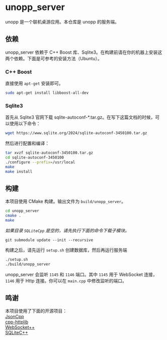 # unopp_server
unopp 是一个联机桌游应用。本仓库是 unopp 的服务端。

## 依赖
unopp_server 依赖于 C++ Boost 库、Sqlite3。在构建前请在你的机器上安装这两个依赖。下面是可参考的安装方法（Ubuntu）。

### C++ Boost
直接使用 `apt-get` 安装即可。
```sh
sudo apt-get install libboost-all-dev
```

### Sqlite3
首先从 Sqlite3 官网下载 sqlite-autoconf-*.tar.gz。在写下这篇文档的时候，可以使用以下命令：
```sh
wget https://www.sqlite.org/2024/sqlite-autoconf-3450100.tar.gz
```
然后进行配置和编译：
```sh
tar xvzf sqlite-autoconf-3450100.tar.gz
cd sqlite-autoconf-3450100
./configure --prefix=/usr/local
make
make install
```

## 构建
本项目使用 CMake 构建。输出文件为 `build/unopp_server`。
```sh
cd unopp_server
cmake .
make
```

*如果目录 `SQLiteCpp` 是空的，请先执行下面的命令下载子模块。*
```
git submodule update --init --recursive
```

构建之后，请先运行 `setup.sh` 创建数据库，然后再运行服务端
```sh
./setup.sh
./build/unopp_server
```

unopp_server 会监听 `1145` 和 `1146` 端口。其中 `1145` 用于 WebSocket 连接，`1146` 用于 Http 连接。你可以在 `main.cpp` 中修改监听的端口。

## 鸣谢
本项目使用了下面的开源项目：  
[JsonCpp](https://github.com/open-source-parsers/jsoncpp)  
[cpp-httplib](https://github.com/yhirose/cpp-httplib)  
[WebSocket++](https://github.com/zaphoyd/websocketpp)  
[SQLiteC++](https://github.com/SRombauts/SQLiteCpp)  